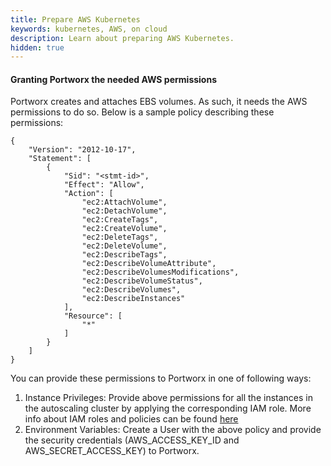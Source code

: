 ```yaml
---
title: Prepare AWS Kubernetes
keywords: kubernetes, AWS, on cloud
description: Learn about preparing AWS Kubernetes.
hidden: true
---
```


#### Granting Portworx the needed AWS permissions

Portworx creates and attaches EBS volumes. As such, it needs the AWS permissions to do so. Below is a sample policy describing these permissions:

```text
{
    "Version": "2012-10-17",
    "Statement": [
        {
            "Sid": "<stmt-id>",
            "Effect": "Allow",
            "Action": [
                "ec2:AttachVolume",
                "ec2:DetachVolume",
                "ec2:CreateTags",
                "ec2:CreateVolume",
                "ec2:DeleteTags",
                "ec2:DeleteVolume",
                "ec2:DescribeTags",
                "ec2:DescribeVolumeAttribute",
                "ec2:DescribeVolumesModifications",
                "ec2:DescribeVolumeStatus",
                "ec2:DescribeVolumes",
                "ec2:DescribeInstances"
            ],
            "Resource": [
                "*"
            ]
        }
    ]
}
```

You can provide these permissions to Portworx in one of following ways:

1. Instance Privileges: Provide above permissions for all the instances in the autoscaling cluster by applying the corresponding IAM role. More info about IAM roles and policies can be found [here](http://docs.aws.amazon.com/AWSEC2/latest/UserGuide/iam-roles-for-amazon-ec2.html)
2. Environment Variables: Create a User with the above policy and provide the security credentials (AWS_ACCESS_KEY_ID and AWS_SECRET_ACCESS_KEY) to Portworx.

